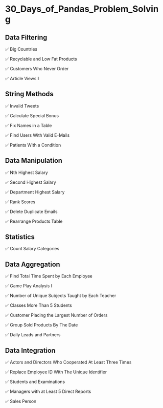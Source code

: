 # 30_Days_of_Pandas_Problem_Solving
## Data Filtering

  ✅ Big Countries
  
  ✅ Recyclable and Low Fat Products
  
  ✅ Customers Who Never Order
  
  ✅ Article Views I

## String Methods

  ✅ Invalid Tweets

  ✅ Calculate Special Bonus

  ✅ Fix Names in a Table

  ✅ Find Users With Valid E-Mails

  ✅ Patients With a Condition

## Data Manipulation

  ✅ Nth Highest Salary
  
  ✅ Second Highest Salary

  ✅ Department Highest Salary

  ✅ Rank Scores

  ✅ Delete Duplicate Emails

  ✅ Rearrange Products Table

## Statistics

  ✅ Count Salary Categories

## Data Aggregation
  ✅ Find Total Time Spent by Each Employee
  
  ✅ Game Play Analysis I

  ✅ Number of Unique Subjects Taught by Each Teacher

  ✅ Classes More Than 5 Students

  ✅ Customer Placing the Largest Number of Orders

  ✅ Group Sold Products By The Date

  ✅ Daily Leads and Partners

## Data Integration
  ✅ Actors and Directors Who Cooperated At Least Three Times

  ✅ Replace Employee ID With The Unique Identifier
  
  ✅ Students and Examinations

  ✅ Managers with at Least 5 Direct Reports

  ✅ Sales Person


